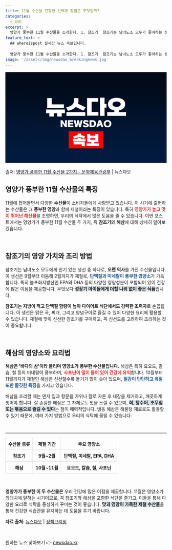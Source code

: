 ```yaml
---
title: 11월 수산물 건강한 선택과 장점은 무엇일까?
categories:
  - 요리
excerpt: >
  영양가 풍부한 11월 수산물을 소개한다. 1. 참조기  참조기는 남녀노소 모두가 좋아하는 생선으로, 예로부터…
feature_text: >
  ## whereispost 실시간 뉴스 속보입니다.

  영양가 풍부한 11월 수산물을 소개한다. 1. 참조기  참조기는 남녀노소 모두가 좋아하는 생선으로, 예로부터…
image: '/assets/img/newsdao_breakingnews.jpg'
---
```


![뉴스다오 속보](/assets/img/newsdao_breakingnews.jpg)

<p>출처: <a href="https://newsdao.kr/2421" rel="dofollow">영양가 풍부한 11월 수산물 2가지 - 문화체육관광부</a> | 뉴스다오</p>

<h2 data-ke-size="size26">영양가 풍부한 11월 수산물의 특징</h2>

<p data-ke-size="size16">11월에 접어들면서 다양한 <b>수산물</b>이 소비자들에게 사랑받고 있습니다. 이 시기에 출현하는 수산물은 그 <b>풍부한 영양</b>과 함께 제철이라는 특징이 있습니다. 특히 <b><span style="color: #ee2323;">영양가가 높고 맛이 뛰어난 해산물</span></b>을 조명하면, 우리의 식탁에서 많은 도움을 줄 수 있습니다. 이번 포스트에서는 영양가가 풍부한 11월 수산물 두 가지, 즉 <b>참조기</b>와 <b>해삼</b>에 대해 상세히 알아보겠습니다.</p>

<p data-ke-size="size16">&nbsp;</p>

<h2 data-ke-size="size26">참조기의 영양 가치와 조리 방법</h2>

<p data-ke-size="size16">참조기는 남녀노소 모두에게 인기 있는 생선 중 하나로, <b>오랜 역사</b>를 가진 수산물입니다. 이 생선은 9월부터 이듬해 2월까지가 제철로, <b><span style="color: #1a5490;">단백질과 미네랄이 풍부한 영양소</span></b>가 가득합니다. 특히 불포화지방산인 EPA와 DHA 등의 다양한 영양성분이 포함되어 있어 건강에 많은 이점을 제공합니다. 무엇보다 <b><span style="background-color: #21538527;">성장기 아이들에게 더할 나위 없이 좋은 식품</span></b>입니다.</p>

<p data-ke-size="size16"><b>참조기는 지방이 적고 단백질 함량이 높아 다이어트 식단에서도 강력한 조력자</b>로 손꼽힙니다. 이 생선은 맑은 국, 찌개, 그리고 양념구이로 즐길 수 있어 다양한 요리에 활용할 수 있습니다. 제철에 맞춰 신선한 참조기를 구매하고, 꼭 신선도를 고려하여 조리하는 것이 중요합니다.</p>

<p data-ke-size="size16">&nbsp;</p>

<h2 data-ke-size="size26">해삼의 영양소와 요리법</h2>

<p data-ke-size="size16"><b>해삼은 '바다의 삼'이라 불리며 영양소가 풍부한 수산물입니다.</b> 해삼은 특히 요오드, 칼슘, 철 등의 미네랄이 풍부하며, <b><span style="color: #ee2323;">사포닌이 많이 들어 있어 건강에 유익</span></b>합니다. 10월부터 11월까지가 제철인 해삼은 신선할수록 돌기가 많이 솟아 있으며, <b><span style="color: #1a5490;">질감이 단단하고 육질 또한 쫄깃한 특징</span></b>을 가지고 있습니다.</p>

<p data-ke-size="size16">해삼을 조리할 때는 먼저 입과 항문을 가위나 칼로 자른 후 내장을 제거하고, 깨끗하게 씻어야 합니다. 잘 손질한 해삼은 그 자체로도 맛을 느낄 수 있으며, <b><span style="background-color: #21538527;">회, 탕수어, 초무침 또는 볶음으로 즐길 수 있다</span></b>는 점이 매력적입니다. 냉동 해삼은 해물탕 재료로도 활용할 수 있기 때문에, 여러 가지 방법으로 우리의 식탁에 올릴 수 있습니다.</p>

<p data-ke-size="size16">&nbsp;</p>

<hr>

<table style="width: 100%; border-collapse: collapse;">
  <tr>
    <th style="border: 1px solid #ddd; padding: 8px; text-align: center;">수산물 종류</th>
    <th style="border: 1px solid #ddd; padding: 8px; text-align: center;">제철 기간</th>
    <th style="border: 1px solid #ddd; padding: 8px; text-align: center;">주요 영양소</th>
  </tr>
  <tr>
    <td style="border: 1px solid #ddd; padding: 8px; text-align: center;"><b>참조기</b></td>
    <td style="border: 1px solid #ddd; padding: 8px; text-align: center;"><b>9월~2월</b></td>
    <td style="border: 1px solid #ddd; padding: 8px; text-align: center;"><b>단백질, 미네랄, EPA, DHA</b></td>
  </tr>
  <tr>
    <td style="border: 1px solid #ddd; padding: 8px; text-align: center;"><b>해삼</b></td>
    <td style="border: 1px solid #ddd; padding: 8px; text-align: center;"><b>10월~11월</b></td>
    <td style="border: 1px solid #ddd; padding: 8px; text-align: center;"><b>요오드, 칼슘, 철, 사포닌</b></td>
  </tr>
</table>

<p data-ke-size="size16">&nbsp;</p>

<p data-ke-size="size16"><b>영양가가 풍부한 이 두 수산물은</b> 우리 건강에 많은 이점을 제공합니다. 11월은 영양소가 최대치에 달하는 시기이므로, 꼭 참조기와 해삼을 포함한 식단을 즐기고, 이들을 통해 다양한 요리로 식탁을 풍성하게 꾸미는 것이 좋습니다. <b><span style="background-color: #21538527;">맛과 영양이 가득한 제철 수산물</span></b>을 통해 건강한 식습관을 유지하는 데 도움을 주기 바랍니다.</p>

<p data-ke-size="size16"><b>자료 출처</b>: <a href="https://newsdao.kr/2421" target="_blank">뉴스다오</a> | <a href="https://https://www.korea.kr" target="_blank">정책브리핑</a></p>

<p data-ke-size="size16">&nbsp;</p> 

원하는 뉴스 찾아보기 👉 <a href="https://newsdao.kr" rel="dofollow">newsdao.kr</a>


